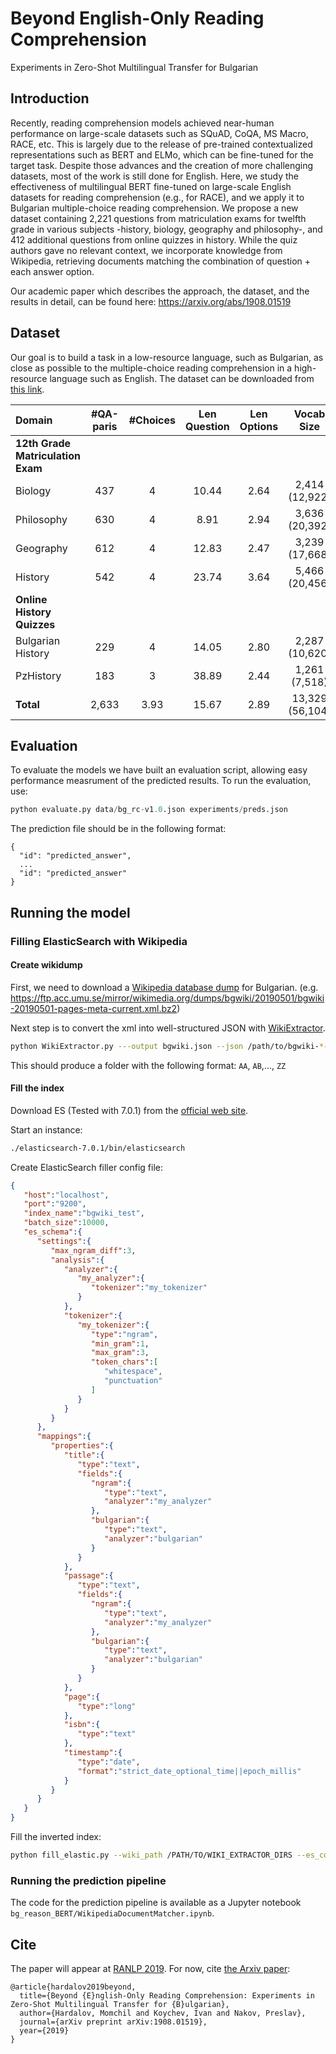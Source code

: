 # Beyond English-Only Reading Comprehension
Experiments in Zero-Shot Multilingual Transfer for Bulgarian

## Introduction
Recently, reading comprehension models achieved near-human performance on large-scale datasets such as SQuAD, CoQA, MS Macro, RACE, etc. This is largely due to the release of pre-trained contextualized representations such as BERT and ELMo, which can be fine-tuned for the target task. Despite those advances and the creation of more challenging datasets, most of the work is still done for English. Here, we study the effectiveness of multilingual BERT fine-tuned on large-scale English datasets for reading comprehension (e.g., for RACE), and we apply it to Bulgarian multiple-choice reading comprehension. We propose a new dataset containing 2,221 questions from matriculation exams for twelfth grade in various subjects -history, biology, geography and philosophy-, and 412 additional questions from online quizzes in history. While the quiz authors gave no relevant context, we incorporate knowledge from Wikipedia, retrieving documents matching the combination of question + each answer option.

Our academic paper which describes the approach, the dataset, and the results in detail, can be found here: https://arxiv.org/abs/1908.01519

## Dataset

Our goal is to build a task in a low-resource language, such as Bulgarian, as close as possible to the multiple-choice reading comprehension in a high-resource language such as English. The dataset can be downloaded from [this link](https://github.com/mhardalov/bg-reason-BERT/blob/master/data/bg_rc-v1.0.json).

| Domain | #QA-paris | #Choices | Len Question | Len Options | Vocab Size |
|:-------|:---------:|:--------:|:------------:|:-----------:|:----------:|
| **12th Grade Matriculation Exam** |
| Biology | 437 | 4 | 10.44 | 2.64 | 2,414 (12,922)|
| Philosophy | 630 | 4 | 8.91 | 2.94| 3,636  (20,392) |
| Geography | 612 | 4 | 12.83 | 2.47 | 3,239 (17,668) |
| History | 542 | 4 | 23.74 | 3.64 | 5,466 (20,456) |
| **Online History Quizzes** |
| Bulgarian History | 229 | 4 | 14.05 | 2.80 | 2,287 (10,620) |
| PzHistory | 183 | 3 | 38.89 | 2.44 | 1,261 (7,518) |
| **Total** | 2,633 | 3.93 | 15.67 | 2.89 | 13,329 (56,104) |

## Evaluation

To evaluate the models we have built an evaluation script, allowing easy performance measrument of the predicted results.
To run the evaluation, use:

```python
python evaluate.py data/bg_rc-v1.0.json experiments/preds.json
```

The prediction file should be in the following format:

```
{
  "id": "predicted_answer",
  ...
  "id": "predicted_answer"
}
 ```
 
## Running the model

### Filling ElasticSearch with Wikipedia

#### Create wikidump

First, we need to download a [Wikipedia database dump](http://download.wikimedia.org/) for Bulgarian. (e.g. https://ftp.acc.umu.se/mirror/wikimedia.org/dumps/bgwiki/20190501/bgwiki-20190501-pages-meta-current.xml.bz2)

Next step is to convert the xml into well-structured JSON with [WikiExtractor](https://github.com/attardi/wikiextractor).

```bash
python WikiExtractor.py ---output bgwiki.json --json /path/to/bgwiki-*-current.xml 
```

This should produce a folder with the following format: `AA`, `AB`,..., `ZZ`

#### Fill the index

Download ES (Tested with 7.0.1) from the [official web site](https://www.elastic.co/downloads/elasticsearch).

Start an instance:

```bash
./elasticsearch-7.0.1/bin/elasticsearch
```
Create ElasticSearch filler config file:
```json
{
   "host":"localhost",
   "port":"9200",
   "index_name":"bgwiki_test",
   "batch_size":10000,
   "es_schema":{
      "settings":{
         "max_ngram_diff":3,
         "analysis":{
            "analyzer":{
               "my_analyzer":{
                  "tokenizer":"my_tokenizer"
               }
            },
            "tokenizer":{
               "my_tokenizer":{
                  "type":"ngram",
                  "min_gram":1,
                  "max_gram":3,
                  "token_chars":[
                     "whitespace",
                     "punctuation"
                  ]
               }
            }
         }
      },
      "mappings":{
         "properties":{
            "title":{
               "type":"text",
               "fields":{
                  "ngram":{
                     "type":"text",
                     "analyzer":"my_analyzer"
                  },
                  "bulgarian":{
                     "type":"text",
                     "analyzer":"bulgarian"
                  }
               }
            },
            "passage":{
               "type":"text",
               "fields":{
                  "ngram":{
                     "type":"text",
                     "analyzer":"my_analyzer"
                  },
                  "bulgarian":{
                     "type":"text",
                     "analyzer":"bulgarian"
                  }
               }
            },
            "page":{
               "type":"long"
            },
            "isbn":{
               "type":"text"
            },
            "timestamp":{
               "type":"date",
               "format":"strict_date_optional_time||epoch_millis"
            }
         }
      }
   }
}
```

Fill the inverted index:
```bash 
python fill_elastic.py --wiki_path /PATH/TO/WIKI_EXTRACTOR_DIRS --es_config_file ./configs/bgwiki.json 
```

### Running the prediction pipeline

The code for the prediction pipeline is available as a Jupyter notebook `bg_reason_BERT/WikipediaDocumentMatcher.ipynb`.

## Cite

The paper will appear at [RANLP 2019](http://lml.bas.bg/ranlp2019/start.php). For now, cite [the Arxiv paper](https://arxiv.org/abs/1908.01519):

```
@article{hardalov2019beyond,
  title={Beyond {E}nglish-Only Reading Comprehension: Experiments in Zero-Shot Multilingual Transfer for {B}ulgarian},
  author={Hardalov, Momchil and Koychev, Ivan and Nakov, Preslav},
  journal={arXiv preprint arXiv:1908.01519},
  year={2019}
}
```
